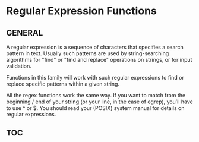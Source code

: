 # Regular Expression Functions

## GENERAL

A regular expression is a sequence of characters that specifies a search pattern in text. Usually such patterns are used by string-searching algorithms for "find" or "find and replace" operations on strings, or for input validation.

Functions in this family will work with such regular expressions to find or replace specific patterns within a given string.

All the regex functions work the same way. If you want to match from the beginning / end of your string (or your line, in the case of egrep), you’ll have to use ^ or $. You should read your (POSIX) system manual for details on regular expressions.

## TOC
